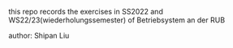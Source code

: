 this repo records the exercises in SS2022 and WS22/23(wiederholungssemester) of Betriebsystem an der RUB

author: Shipan Liu
